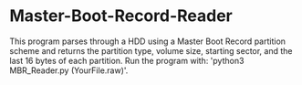 # Master-Boot-Record-Reader

This program parses through a HDD using a Master Boot Record partition scheme and returns the partition type, volume size, starting sector, and the last 16 bytes of each partition.
Run the program with: 'python3 MBR_Reader.py (YourFile.raw)'.
